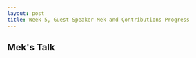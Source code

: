 ```yaml
---
layout: post
title: Week 5, Guest Speaker Mek and Çontributions Progress
---
```


## Mek's Talk 




<!-- - comment on the discussion with Mek.
- comment on your small contributions: how are things going, what types of contributions were you able to make? what are the biggest challenges? which contribution are you most proud of? -->